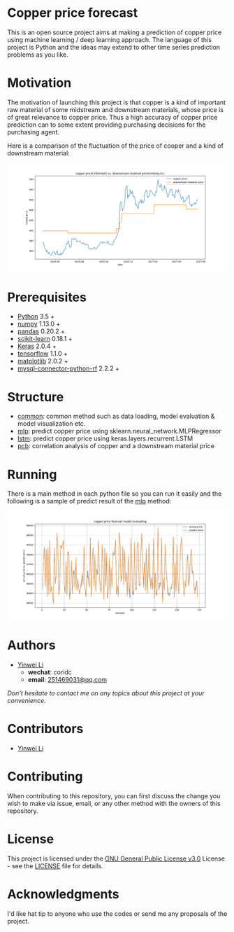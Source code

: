 # Copper price forecast

This is an open source project aims at making a prediction of copper price using machine learning / deep learning approach. The language of this project is Python and the ideas may extend to other time series prediction problems as you like.

# Motivation

The motivation of launching this project is that copper is a kind of important raw material of some midstream and downstream materials, whose price is of great relevance to copper price. Thus a high accuracy of copper price prediction can to some extent providing purchasing decisions for the purchasing agent.

Here is a comparison of the fluctuation of the price of cooper and a kind of downstream material:

![image](https://github.com/liyinwei/res/raw/master/2017/copper_price_readme_1.png)

# Prerequisites

- [Python](https://www.python.org/) 3.5 + 
- [numpy](http://www.numpy.org/) 1.13.0 + 
- [pandas](http://pandas.pydata.org/) 0.20.2 + 
- [scikit-learn](http://scikit-learn.org/stable/) 0.18.1 + 
- [Keras](https://keras.io/) 2.0.4 + 
- [tensorflow](https://www.tensorflow.org/) 1.1.0 + 
- [matplotlib](http://matplotlib.org/) 2.0.2 +
- [mysql-connector-python-rf](https://pypi.python.org/pypi/mysql-connector-python-rf) 2.2.2 + 

# Structure
- [common](https://github.com/liyinwei/copper_price_forecast/tree/master/common): common method such as data loading, model evaluation & model visualization etc.
- [mlp](https://github.com/liyinwei/copper_price_forecast/tree/master/mlp): predict copper price using sklearn.neural_network.MLPRegressor
- [lstm](https://github.com/liyinwei/copper_price_forecast/tree/master/lstm): predict copper price using keras.layers.recurrent.LSTM
- [pcb](https://github.com/liyinwei/copper_price_forecast/tree/master/pcb): correlation analysis of copper and a downstream material price

# Running
There is a main method in each python file so you can run it easily and the following is a sample of predict result of the [mlp](https://github.com/liyinwei/copper_price_forecast/tree/master/mlp) method:

![image](https://github.com/liyinwei/res/raw/master/2017/copper_price_readme_2.png)


# Authors
- [Yinwei Li](https://github.com/liyinwei)
  - **wechat**: coridc
  - **email**: 251469031@qq.com

*Don't hesitate to contact me on any topics about this project at your convenience.*


# Contributors
- [Yinwei Li](https://github.com/liyinwei)


# Contributing

When contributing to this repository, you can first discuss the change you wish to make via issue, email, or any other method with the owners of this repository.


# License

This project is licensed under the [GNU General Public License v3.0](http://www.gnu.org/licenses/gpl-3.0.html) License - see the [LICENSE](https://github.com/liyinwei/copper_price_forecast/blob/master/LICENSE) file for details.

# Acknowledgments

I'd like hat tip to anyone who use the codes or send me any proposals of the project.
